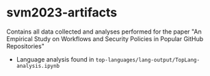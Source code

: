 # svm2023-artifacts

Contains all data collected and analyses performed for the paper "An Empirical Study on Workflows and Security Policies in Popular GitHub Repositories"

- Language analysis found in `top-languages/lang-output/TopLang-analysis.ipynb`
